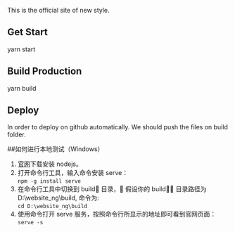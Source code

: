 This is the official site of new style.

## Get Start

yarn start

## Build Production

yarn build

## Deploy

In order to deploy on github automatically. We should push the files on build folder.

##如何进行本地测试（Windows）

1. [官网](https://nodejs.org)下载安装 nodejs。
2. 打开命令行工具，输入命令安装 serve：  
   `npm -g install serve`
3. 在命令行工具中切换到 build 目录， 假设你的 build 目录路径为 D:\website_ng\build, 命令为:  
   `cd D:\website_ng\build`
4. 使用命令打开 serve 服务，按照命令行所显示的地址即可看到官网页面：  
   `serve -s`
